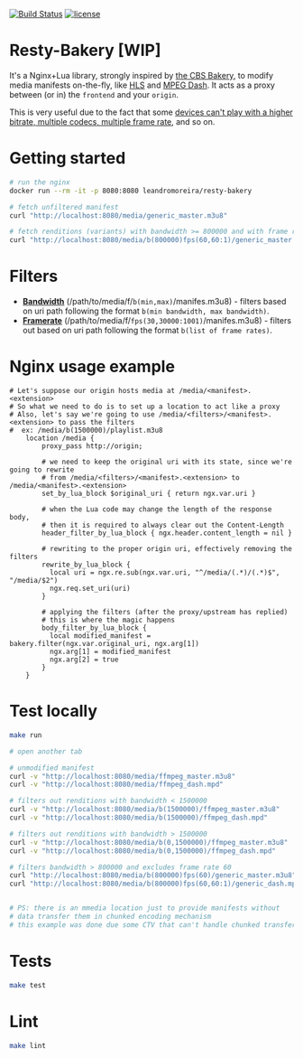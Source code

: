 [![Build Status](https://travis-ci.org/leandromoreira/resty-bakery.svg?branch=master)](https://travis-ci.org/leandromoreira/resty-bakery) [![license](https://img.shields.io/badge/license-BSD--3--Clause-blue.svg)](https://img.shields.io/badge/license-BSD--3--Clause-blue.svg)

# Resty-Bakery [WIP]

It's a Nginx+Lua library, strongly inspired by [the CBS Bakery](https://github.com/cbsinteractive/bakery), to modify media manifests on-the-fly, like [HLS](https://tools.ietf.org/html/draft-pantos-hls-rfc8216bis-07) and [MPEG Dash](https://en.wikipedia.org/wiki/Dynamic_Adaptive_Streaming_over_HTTP). It acts as a proxy between (or in) the `frontend` and your `origin`.

This is very useful due to the fact that some [devices can't play with a higher bitrate, multiple codecs, multiple frame rate](https://github.com/leandromoreira/http-video-streaming-troubleshooting), and so on.

# Getting started

```bash
# run the nginx
docker run --rm -it -p 8080:8080 leandromoreira/resty-bakery

# fetch unfiltered manifest
curl "http://localhost:8080/media/generic_master.m3u8"

# fetch renditions (variants) with bandwidth >= 800000 and with frame rate = 60 or 60/1
curl "http://localhost:8080/media/b(800000)fps(60,60:1)/generic_master.m3u8"
```

# Filters

* [**Bandwidth**](https://github.com/cbsinteractive/bakery/blob/master/docs/filters/bandwidth.md) (/path/to/media/f/`b(min,max)`/manifes.m3u8) - filters based on uri path following the format `b(min bandwidth, max bandwidth)`.
* [**Framerate**](https://github.com/cbsinteractive/bakery/blob/master/docs/filters/frame-rate.md) (/path/to/media/f/`fps(30,30000:1001)`/manifes.m3u8) - filters out based on uri path following the format `b(list of frame rates)`.

# Nginx usage example

```nginx
# Let's suppose our origin hosts media at /media/<manifest>.<extension>
# So what we need to do is to set up a location to act like a proxy
# Also, let's say we're going to use /media/<filters>/<manifest>.<extension> to pass the filters
#  ex: /media/b(1500000)/playlist.m3u8
    location /media {
        proxy_pass http://origin;

        # we need to keep the original uri with its state, since we're going to rewrite
        # from /media/<filters>/<manifest>.<extension> to /media/<manifest>.<extension>
        set_by_lua_block $original_uri { return ngx.var.uri }

        # when the Lua code may change the length of the response body,
        # then it is required to always clear out the Content-Length
        header_filter_by_lua_block { ngx.header.content_length = nil }

        # rewriting to the proper origin uri, effectively removing the filters
        rewrite_by_lua_block {
          local uri = ngx.re.sub(ngx.var.uri, "^/media/(.*)/(.*)$", "/media/$2")
          ngx.req.set_uri(uri)
        }

        # applying the filters (after the proxy/upstream has replied)
        # this is where the magic happens
        body_filter_by_lua_block {
          local modified_manifest = bakery.filter(ngx.var.original_uri, ngx.arg[1])
          ngx.arg[1] = modified_manifest
          ngx.arg[2] = true
        }
    }
```

# Test locally

```bash
make run

# open another tab

# unmodified manifest
curl -v "http://localhost:8080/media/ffmpeg_master.m3u8"
curl -v "http://localhost:8080/media/ffmpeg_dash.mpd"

# filters out renditions with bandwidth < 1500000
curl -v "http://localhost:8080/media/b(1500000)/ffmpeg_master.m3u8"
curl -v "http://localhost:8080/media/b(1500000)/ffmpeg_dash.mpd"

# filters out renditions with bandwidth > 1500000
curl -v "http://localhost:8080/media/b(0,1500000)/ffmpeg_master.m3u8"
curl -v "http://localhost:8080/media/b(0,1500000)/ffmpeg_dash.mpd"

# filters bandwidth > 800000 and excludes frame rate 60
curl "http://localhost:8080/media/b(800000)fps(60)/generic_master.m3u8"
curl "http://localhost:8080/media/b(800000)fps(60,60:1)/generic_dash.mpd"


# PS: there is an mmedia location just to provide manifests without
# data transfer them in chunked encoding mechanism
# this example was done due some CTV that can't handle chunked transfer encoding
```

# Tests

```bash
make test
```

# Lint

```bash
make lint
```


